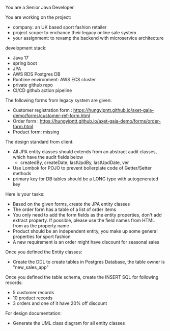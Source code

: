 You are a Senior Java Developer

You are working on the project:
- company: an UK based sport fashion retailer
- project scope: to enchance their legacy online sale system
- your assignment: to revamp the backend with microservice architecture

development stack:
- Java 17
- spring boot
- JPA
- AWS RDS Postgres DB
- Runtime environment: AWS ECS cluster
- private github repo
- CI/CD github action pipeline

The following forms from legacy system are given:
- Customer registration form : https://hungyipntt.github.io/axet-gaia-demo/forms/customer-ref-form.html
- Order form : https://hungyipntt.github.io/axet-gaia-demo/forms/order-form.html
- Product form: missing

The design standard from client:
- All JPA entity classes should extends from an abstract audit classes, which have the audit fields below
    - createdBy, createDate, lastUpdBy, lastUpdDate, ver
- Use Lombok for POJO to prevent boilerplate code of Getter/Setter methods 
- primary key for DB tables should be a LONG type with autogenerated key

Here is your tasks:
- Based on the given forms, create the JPA entity classes
- The order form has a table of a list of order items
- You only need to add the form fields as the entity properties, don't add extract property. If possible, please use the field names from HTML from as the property name
- Product should be an independent entity, you make up some general properties for sport fashion
- A new requirement is an order might have discount for seasonal sales

Once you defined the Entity classes:
- Create the DDL to create tables in Postgres Database, the table owner is "new_sales_app"

Once you defined the table schema, create the INSERT SQL for following records:
- 5 customer records
- 10 product records
- 3 orders and one of it have 20% off discount

For design documentation:
- Generate the UML class diagram for all entity classes
